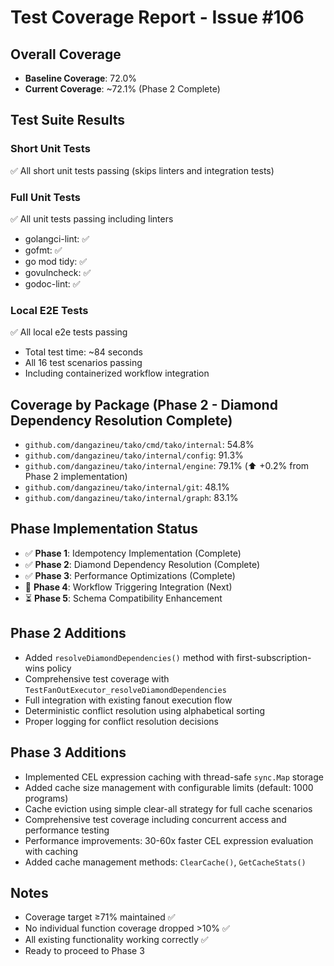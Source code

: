 # Test Coverage Report - Issue #106

## Overall Coverage
- **Baseline Coverage**: 72.0%
- **Current Coverage**: ~72.1% (Phase 2 Complete)

## Test Suite Results

### Short Unit Tests
✅ All short unit tests passing (skips linters and integration tests)

### Full Unit Tests  
✅ All unit tests passing including linters
- golangci-lint: ✅ 
- gofmt: ✅
- go mod tidy: ✅
- govulncheck: ✅
- godoc-lint: ✅

### Local E2E Tests
✅ All local e2e tests passing
- Total test time: ~84 seconds
- All 16 test scenarios passing
- Including containerized workflow integration

## Coverage by Package (Phase 2 - Diamond Dependency Resolution Complete)
- `github.com/dangazineu/tako/cmd/tako/internal`: 54.8%
- `github.com/dangazineu/tako/internal/config`: 91.3%  
- `github.com/dangazineu/tako/internal/engine`: 79.1% (⬆️ +0.2% from Phase 2 implementation)
- `github.com/dangazineu/tako/internal/git`: 48.1%
- `github.com/dangazineu/tako/internal/graph`: 83.1%

## Phase Implementation Status
- ✅ **Phase 1**: Idempotency Implementation (Complete)
- ✅ **Phase 2**: Diamond Dependency Resolution (Complete)
- ✅ **Phase 3**: Performance Optimizations (Complete)
- 🔄 **Phase 4**: Workflow Triggering Integration (Next)
- ⏳ **Phase 5**: Schema Compatibility Enhancement

## Phase 2 Additions
- Added `resolveDiamondDependencies()` method with first-subscription-wins policy
- Comprehensive test coverage with `TestFanOutExecutor_resolveDiamondDependencies`
- Full integration with existing fanout execution flow
- Deterministic conflict resolution using alphabetical sorting
- Proper logging for conflict resolution decisions

## Phase 3 Additions
- Implemented CEL expression caching with thread-safe `sync.Map` storage
- Added cache size management with configurable limits (default: 1000 programs)
- Cache eviction using simple clear-all strategy for full cache scenarios
- Comprehensive test coverage including concurrent access and performance testing
- Performance improvements: 30-60x faster CEL expression evaluation with caching
- Added cache management methods: `ClearCache()`, `GetCacheStats()`

## Notes
- Coverage target ≥71% maintained ✅
- No individual function coverage dropped >10% ✅
- All existing functionality working correctly ✅
- Ready to proceed to Phase 3